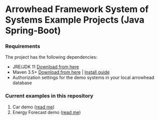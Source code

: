 # Arrowhead Framework System of Systems Example Projects (Java Spring-Boot)

### Requirements

The project has the following dependencies:
* JRE/JDK 11 [Download from here](https://www.oracle.com/technetwork/java/javase/downloads/jdk11-downloads-5066655.html)
* Maven 3.5+ [Download from here](http://maven.apache.org/download.cgi) | [Install guide](https://www.baeldung.com/install-maven-on-windows-linux-mac)
* Authorization settings for the demo systems in your local arrowhead database

### Current examples in this repository

1. Car demo ([read me](https://github.com/arrowhead-f/sos-examples-spring/blob/energy_forecast_demo_dev/demo-car/README.md))
2. Energy Forecast demo ([read me](https://github.com/arrowhead-f/sos-examples-spring/blob/energy_forecast_demo_dev/demo-energy-forecast/README.md))
